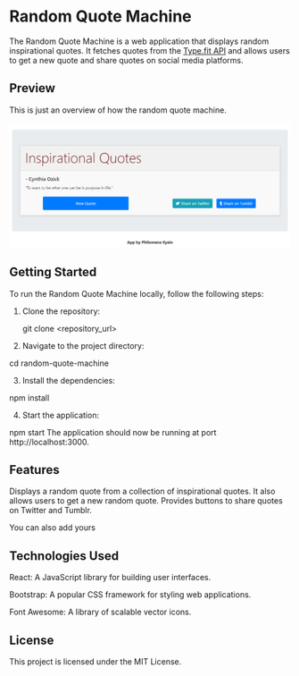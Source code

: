 # Random Quote Machine

The Random Quote Machine is a web application that displays random inspirational quotes. It fetches quotes from the [Type.fit API](https://type.fit/api/quotes) and allows users to get a new quote and share quotes on social media platforms.

## Preview

This is just an overview of how the random quote machine.

![Preview](Quotes.png)

## Getting Started

To run the Random Quote Machine locally, follow the following steps:

1. Clone the repository:

   git clone <repository_url>
   
2. Navigate to the project directory:

cd random-quote-machine

3. Install the dependencies:

npm install

4. Start the application:

npm start
The application should now be running at port http://localhost:3000.

## Features

Displays a random quote from a collection of inspirational quotes.
It also allows users to get a new random quote.
Provides buttons to share quotes on Twitter and Tumblr.

You can also add yours

## Technologies Used

React: A JavaScript library for building user interfaces.

Bootstrap: A popular CSS framework for styling web applications.

Font Awesome: A library of scalable vector icons.

## License

This project is licensed under the MIT License.
